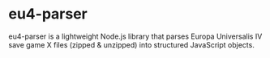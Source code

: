 # eu4-parser
eu4-parser is a lightweight Node.js library that parses Europa Universalis IV save game X files (zipped &amp; unzipped) into structured JavaScript objects.
